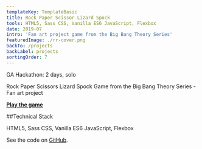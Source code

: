 ```yaml
---
templateKey: TemplateBasic
title: Rock Paper Scissor Lizard Spock
tools: HTML5, Sass CSS, Vanilla ES6 JavaScript, Flexbox
date: 2019-07
intro: 'Fan art project game from the Big Bang Theory Series'
featuredImage: ./rr-cover.png
backTo: /projects
backLabel: projects
sortingOrder: 7
---
```


GA Hackathon: 2 days, solo

Rock Paper Scissors Lizard Spock Game from the Big Bang Theory Series - Fan art project

**<a href="https://gaebar.github.io/rock-paper-scissors-lizard-spock/index.html" target="_blank">Play the game</a>**

##Technical Stack

HTML5, Sass CSS, Vanilla ES6 JavaScript, Flexbox

See the code on <a href="https://github.com/gaebar/rock-paper-scissors-lizard-spock" target="_blank">GitHub</a>.
